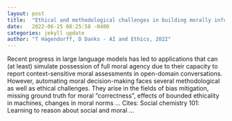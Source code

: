 ```yaml
---
layout: post
title:  "Ethical and methodological challenges in building morally informed AI systems"
date:   2022-06-25 08:25:58 -0400
categories: jekyll update
author: "T Hagendorff, D Danks - AI and Ethics, 2022"
---
```

Recent progress in large language models has led to applications that can (at least) simulate possession of full moral agency due to their capacity to report context-sensitive moral assessments in open-domain conversations. However, automating moral decision-making faces several methodological as well as ethical challenges. They arise in the fields of bias mitigation, missing ground truth for moral “correctness”, effects of bounded ethicality in machines, changes in moral norms …
Cites: ‪Social chemistry 101: Learning to reason about social and moral …‬  